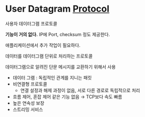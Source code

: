 # User Datagram [Protocol](Protocol.md)
사용자 데이터그램 프로토콜

**기능이 거의 없다.** IP에 Port, checksum 정도 제공한다.

애플리케이션에서 추가 작업이 필요하다.

데이터를 데이터그램 단위로 처리하는 프로토콜

데이터그램으로 알려진 단문 메시지를 교환하기 위해서 사용

- 데이터 그램 : 독립적인 관계를 지니는 패킷
- 비연결형 프로토콜
    - 연결 설정과 해제 과정이 없음, 서로 다른 경로로 독립적으로 처리
- 흐름 제어, 혼잡 제어 같은 기능 없음 → TCP보다 속도 빠름
- 높은 연속성 보장
- 스트리밍 서비스